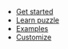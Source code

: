 <!-- docs/_sidebar.md -->

* [Get started](./GETSTARTED.md)
* [Learn puzzle](./LANGUAGE.md)
* [Examples](../examples/README.md)
* [Customize](./EXTEND.md)